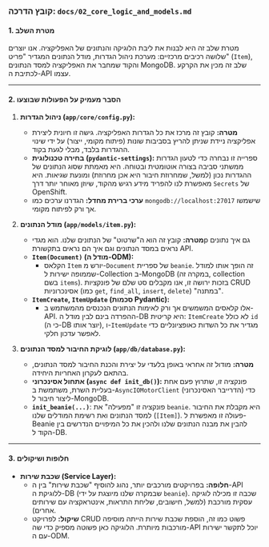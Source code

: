 ### **קובץ הדרכה: `docs/02_core_logic_and_models.md`**

#### **1. מטרת השלב**

מטרת שלב זה היא לבנות את ליבת הלוגיקה והנתונים של האפליקציה. אנו יוצרים שלושה רכיבים מרכזיים: מערכת ניהול הגדרות, מודל הנתונים המגדיר "פריט" (`Item`), והקוד שמחבר את האפליקציה למסד הנתונים MongoDB. שלב זה מכין את הקרקע לכתיבת ה-API עצמו.

---

#### **2. הסבר מעמיק על הפעולות שבוצעו**

1.  **ניהול הגדרות (`app/core/config.py`):**
    *   **מטרה:** קובץ זה מרכז את כל הגדרות האפליקציה. גישה זו חיונית ליצירת אפליקציה ניידת שניתן להריץ בסביבות שונות (פיתוח מקומי, ייצור) על ידי שינוי ההגדרות בלבד, מבלי לגעת בקוד.
    *   **בחירה טכנולוגית (`pydantic-settings`):** ספרייה זו נבחרה כדי לטעון הגדרות ממשתני סביבה בצורה אוטומטית ובטוחה. היא מאמתת שסוג הנתונים של ההגדרות נכון (למשל, שמחרוזת חיבור היא אכן מחרוזת) ומונעת שגיאות. היא מאפשרת לנו להפריד מידע רגיש מהקוד, שיוזן מאוחר יותר דרך `Secrets` של OpenShift.
    *   **ערכי ברירת מחדל:** הגדרנו ערכים כמו `mongodb://localhost:27017` שישמשו אך ורק לפיתוח מקומי.

2.  **מודל הנתונים (`app/models/item.py`):**
    *   **מטרה:** קובץ זה הוא ה"שרטוט" של הנתונים שלנו. הוא מגדיр גם איך נתונים נראים במסד הנתונים וגם איך הם נראים בתקשורת API.
    *   **`Item(Document)` (מודל ה-ODM):**
        *   הקלאס `Item` יורש מ-`Document` של ספריית `beanie`. זה הופך אותו למודל שממופה ישירות ל-Collection ב-MongoDB (במקרה זה, collection בשם `items`). בזכות ירושה זו, אנו מקבלים סט שלם של פונקציות CRUD אסינכרוניות (כמו `get`, `find_all`, `insert`, `delete`) "במתנה".
    *   **`ItemCreate`, `ItemUpdate` (סכמות Pydantic):**
        *   אלו קלאסים המשמשים אך ורק לאימות הנתונים הנכנסים מהמשתמש ב-API. ההפרדה בינם לבין מודל ה-DB היא קריטית: `ItemCreate` לא כולל `id` (כי ה-DB יוצר אותו), ו-`ItemUpdate` מגדיר את כל השדות כאופציונליים כדי לאפשר עדכון חלקי.

3.  **לוגיקת החיבור למסד הנתונים (`app/db/database.py`):**
    *   **מטרה:** מודול זה אחראי באופן בלעדי על יצירת והכנת החיבור למסד הנתונים, בהתאם לעקרון האחריות היחידה.
    *   **אתחול אסינכרוני (`async def init_db()`):** פונקציה זו, שתרוץ פעם אחת בעליית השרת, משתמשת ב-`AsyncIOMotorClient` (הדרייבר האסינכרוני) כדי ליצור חיבור ל-MongoDB.
    *   **`init_beanie(...)`**: פונקציה זו "מפעילה" את `beanie`. היא מקבלת את החיבור למסד הנתונים ואת רשימת המודלים שלנו (`[Item]`). פעולה זו מאפשרת ל-Beanie להבין את מבנה הנתונים שלנו ולהכין את כל המיפויים הנדרשים בין הקוד ל-DB.

---

#### **3. חלופות ושיקולים**

*   **שכבת שירות (Service Layer):**
    *   **חלופה:** בפרויקטים מורכבים יותר, נהוג להוסיף "שכבת שירות" בין ה-API ללוגיקת ה-DB (שבמקרה שלנו מיוצגת על ידי `beanie`). שכבה זו מכילה לוגיקה עסקית מורכבת (למשל, חישובים, שליחת התראות, אינטראקציה עם שירותים אחרים).
    *   **שיקול:** לפרויקט CRUD פשוט כמו זה, הוספת שכבת שירות הייתה מוסיפה מורכבות מיותרת. הלוגיקה כאן פשוטה מספיק כדי שה-API יוכל לתקשר ישירות עם ה-ODM.
